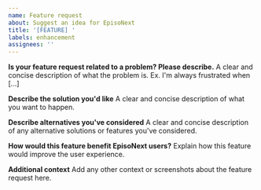 ```yaml
---
name: Feature request
about: Suggest an idea for EpisoNext
title: '[FEATURE] '
labels: enhancement
assignees: ''
---
```


**Is your feature request related to a problem? Please describe.**
A clear and concise description of what the problem is. Ex. I'm always frustrated when [...]

**Describe the solution you'd like**
A clear and concise description of what you want to happen.

**Describe alternatives you've considered**
A clear and concise description of any alternative solutions or features you've considered.

**How would this feature benefit EpisoNext users?**
Explain how this feature would improve the user experience.

**Additional context**
Add any other context or screenshots about the feature request here. 